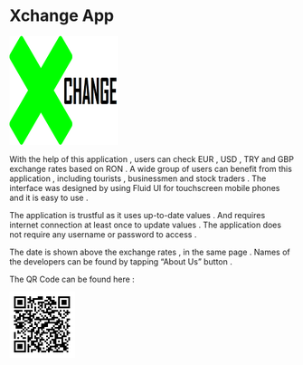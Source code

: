 # Xchange App

![alt tag](https://github.com/ArdaOzkardesler/Xchange-Presentation/blob/master/XChange/xch/app/_attachments/img/Xch192.png)


With the help of this application , users can check EUR , USD , TRY and GBP exchange rates based on RON . 
A wide group of users can benefit from this application , including tourists , businessmen and stock traders . 
The interface was designed by using Fluid UI for touchscreen mobile phones and it is easy to use . 

The application is trustful as it uses up-to-date values . And requires internet connection at least once to update values . 
The application does not require any username or password to access . 

The date is shown above the exchange rates , in the same page . 
Names of the developers can be found by tapping “About Us” button . 

The QR Code can be found here :

![alt tag](https://github.com/ArdaOzkardesler/Xchange-Presentation/blob/master/XChange/xch/app/_attachments/img/XchangeQRcode.png)
